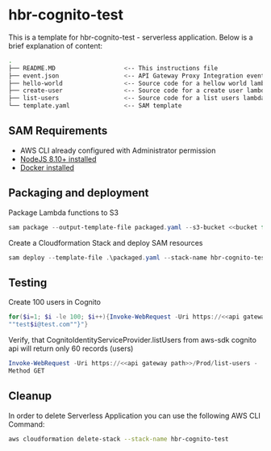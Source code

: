 



# hbr-cognito-test

This is a template for hbr-cognito-test - serverless application. Below is a brief explanation of content:

```bash
.
├── README.MD                   <-- This instructions file
├── event.json                  <-- API Gateway Proxy Integration event payload
├── hello-world                 <-- Source code for a hellow world lambda function
├── create-user                 <-- Source code for a create user lambda function
├── list-users                  <-- Source code for a list users lambda function
└── template.yaml               <-- SAM template
```

## SAM Requirements

* AWS CLI already configured with Administrator permission
* [NodeJS 8.10+ installed](https://nodejs.org/en/download/)
* [Docker installed](https://www.docker.com/community-edition)


## Packaging and deployment

Package Lambda functions to S3
```powershell
sam package --output-template-file packaged.yaml --s3-bucket <<bucket for deploy>> 
```

Create a Cloudformation Stack and deploy SAM resources
```powershell
sam deploy --template-file .\packaged.yaml --stack-name hbr-cognito-test --capabilities CAPABILITY_IAM 
```


## Testing

Create 100 users in Cognito
```powershell
for($i=1; $i -le 100; $i++){Invoke-WebRequest -Uri https://<<api gateway path>>/Prod/create-user -Method POST -Body "{ ""username"":""test$i@test.com"", ""password"":""Test123?"", ""email"":
""test$i@test.com""}"}
```

Verify, that CognitoIdentityServiceProvider.listUsers from aws-sdk cognito api will return only 60 records (users) 
```powershell
Invoke-WebRequest -Uri https://<<api gateway path>>/Prod/list-users -
Method GET
```



## Cleanup

In order to delete  Serverless Application you can use the following AWS CLI Command:

```bash
aws cloudformation delete-stack --stack-name hbr-cognito-test
```

